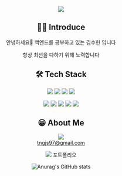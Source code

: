 <div align="center">

<img src="https://capsule-render.vercel.app/api?type=waving&color=auto&height=300&section=header&text=Welcome&fontSize=90&animation=fadeIn&fontAlignY=38&desc=rlatngjs8's%20GitHub%20Profile&descAlignY=51&descAlign=62" />

<br/>

## 💁‍♂️ Introduce
안녕하세요👋
백엔드를 공부하고 있는 김수헌 입니다  

항상 최선을 다하기 위해 노력합니다

## 🛠️ Tech Stack

<a><img src="https://img.shields.io/badge/Java-13448F?style=flat-square&logo=openjdk&logoColor=white"/></a>
<a><img src="https://img.shields.io/badge/SpringBoot-6DB33F?style=flat-square&logo=SpringBoot&logoColor=white"/></a>
<a><img src="https://img.shields.io/badge/Python-3776AB?style=flat-square&logo=python&logoColor=white"/></a>
<a><img src="https://img.shields.io/badge/MySQL-4479A1?style=flat-square&logo=mysql&logoColor=white"/></a>  

<a><img src="https://img.shields.io/badge/HTML5-E34F26?style=flat-square&logo=html5&logoColor=white"/></a>
<a><img src="https://img.shields.io/badge/CSS3-1572B6?style=flat-square&logo=css3&logoColor=white"/></a> 
<a><img src="https://img.shields.io/badge/JavaScript-F7DF1E?style=flat-square&logo=JavaScript&logoColor=black"/></a>
<a><img src="https://img.shields.io/badge/jQuery-0769AD?style=flat-square&logo=jquery&logoColor=white"/></a>
<a><img src="https://img.shields.io/badge/React-20232A?style=flat-square&logo=react&logoColor=61DAFB"/></a> 
 



## 😀 About Me

<a><img src="https://img.shields.io/badge/gmail-EA4335?style=flat-square&logo=gmail&logoColor=white"/></a>  
tngjs97@gmail.com  

<a href="https://adorable-cucumber-415.notion.site/Kim-Su-Hun-098d0588311a470ebcf7f3ebffc87e41"><img src="https://img.shields.io/badge/Notion-000000?style=flat-square&logo=notion&logoColor=white"/></a>
포트폴리오

![Anurag's GitHub stats](https://github-readme-stats.vercel.app/api?username=rlatngjs8&show_icons=true&theme=shadow_blue&locale=kr&hide=stars,contribs)
</div> 
<!--
**rlatngjs8/rlatngjs8** is a ✨ _special_ ✨ repository because its `README.md` (this file) appears on your GitHub profile.

Here are some ideas to get you started: 
  
- 🔭 I’m currently working on ...
- 🌱 I’m currently learning ...
- 👯 I’m looking to collaborate on ...
- 🤔 I’m looking for help with ...
- 💬 Ask me about ...
- 📫 How to reach me: ...
- 😄 Pronouns: ...
- ⚡ Fun fact: ...
-->
